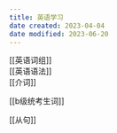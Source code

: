 ```yaml
---
title: 英语学习
date created: 2023-04-04
date modified: 2023-06-20
---
```


 [[英语词组]]  
[[英语语法]]  
[[介词]]

[[b级统考生词]]

[[从句]]
